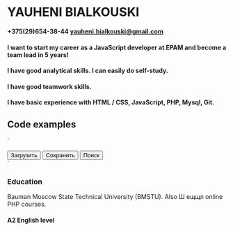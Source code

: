 # YAUHENI BIALKOUSKI
**+375(29)654-38-44
yauheni.bialkouski@gmail.com**

#### I want to start my career as a JavaScript developer at EPAM and become a team lead in 5 years!
#### I have good analytical skills. I can easily do self-study.
#### I have good teamwork skills.

#### I have basic experience with HTML / CSS, JavaScript, PHP, Mysql, Git.

## Code examples
`<!DOCTYPE html>
<html lang="en">
<head>
	<meta charset="UTF-8">
	<title>Document</title>
</head>
<body>
	<div id="menu">
		<button data-action='load'>Загрузить</button>
		<button data-action='save'>Сохранить</button>
		<button data-action='search'>Поиск</button>
	</div>
	<script type="text/javascript">		
		function Menu(elem){
			  this.load = function(){
				alert("Загружаю.....!");
			};
			this.save =function(){
				alert("Сохраняю...!");
			};
			this.search = function(){
				alert("Ищу...!");
			};
			let self = this;
			elem.onclick = function(e){
				let target = e.target;
				let action = target.getAttribute('data-action');
				if(action){
					self[action]();
				}
			};
		};
		new Menu(menu);
	</script>
</body>
</html>`

### Education
  Bauman Moscow State Technical University (BMSTU).
  Also Ш ещщл online PHP courses.
  

#### A2 English level
